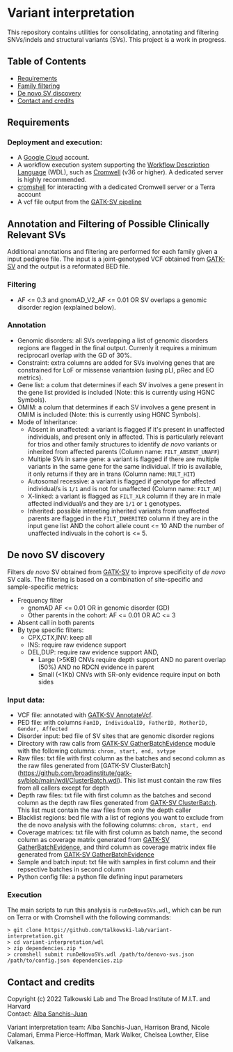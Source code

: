 # Variant interpretation

This repository contains utilities for consolidating, annotating and filtering SNVs/indels and structural variants (SVs). This project is a work in progress.

## Table of Contents
* [Requirements](#requirements)
* [Family filtering](#familyfiltering)
* [De novo SV discovery](#denovo)
* [Contact and credits](#contact)

## <a name="requirements">Requirements</a>
### Deployment and execution:
* A [Google Cloud](https://cloud.google.com/) account.
* A workflow execution system supporting the [Workflow Description Language](https://openwdl.org/) (WDL), such as [Cromwell](https://github.com/broadinstitute/cromwell) (v36 or higher). A dedicated server is highly recommended.
* [cromshell](https://github.com/broadinstitute/cromshell) for interacting with a dedicated Cromwell server or a Terra account
* A vcf file output from the [GATK-SV pipeline](https://github.com/broadinstitute/gatk-sv)
 
## <a name="familyfiltering">Annotation and Filtering of Possible Clinically Relevant SVs</a>
Additional annotations and filtering are performed for each family given a input pedigree file. The input is a joint-genotyped VCF obtained from [GATK-SV](https://github.com/broadinstitute/gatk-sv) and the output is a reformated BED file.

### Filtering
* AF <= 0.3 and gnomAD_V2_AF <= 0.01 OR SV overlaps a genomic disorder region (explained below).

### Annotation
* Genomic disorders: all SVs overlapping a list of genomic disorders regions are flagged in the final output. Currenly it requires a minimum reciprocarl overlap with the GD of 30%.
* Constraint: extra columns are added for SVs involving genes that are constrained for LoF or missense variantsion (using pLI, pRec and EO metrics).
* Gene list: a colum that determines if each SV involves a gene present in the gene list provided is included (Note: this is currently using HGNC Symbols).
* OMIM: a colum that determines if each SV involves a gene present in OMIM is included (Note: this is currently using HGNC Symbols).
* Mode of Inheritance:
    * Absent in unaffected: a variant is flagged if it's present in unaffected individuals, and present only in affected. This is particularly relevant for trios and other family structures to identify <i>de novo</i> variants or inherited from affected parents (Column name: `FILT_ABSENT_UNAFF`)
    * Multiple SVs in same gene: a variant is flagged if there are multiple variants in the same gene for the same individual. If trio is available, it only returns if they are in trans (Column name: `MULT_HIT`)
    * Autosomal recessive: a variant is flagged if genotype for affected individual/s is `1/1` and is not for unaffected (Column name: `FILT_AR`)
    * X-linked: a variant is flagged as `FILT_XLR` column if they are in male affected individual/s and they are `1/1` or `1` genotypes.
    * Inherited: possible intereting inherited variants from unaffected parents are flagged in the `FILT_INHERITED` column if they are in the input gene list AND the cohort allele count <= 10 AND the number of unaffected indivuals in the cohort is <= 5.

## <a name="denovo">De novo SV discovery</a>
Filters <i>de novo</i> SV obtained from [GATK-SV](https://github.com/broadinstitute/gatk-sv) to improve specificity of <i>de novo</i> SV calls. The filtering is based on a combination of site-specific and sample-specific metrics:
* Frequency filter
  * gnomAD AF <= 0.01 OR in genomic disorder (GD)
  * Other parents in the cohort: AF <= 0.01 OR AC <= 3 
* Absent call in both parents
* By type specific filters:
  * CPX,CTX,INV: keep all
  * INS: require raw evidence support
  * DEL,DUP: require raw evidence support AND,
    * Large (>5KB) CNVs require depth support AND no parent overlap (50%) AND no RDCN evidence in parent
    * Small (<1Kb) CNVs with SR-only evidence require input on both sides

### Input data:
* VCF file: annotated with [GATK-SV AnnotateVcf](https://github.com/broadinstitute/gatk-sv#annotatevcf-in-development).
* PED file: with columns `FamID, IndividualID, FatherID, MotherID, Gender, Affected`
* Disorder input: bed file of SV sites that are genomic disorder regions
* Directory with raw calls from [GATK-SV GatherBatchEvidence](https://github.com/broadinstitute/gatk-sv#gatherbatchevidence) module with the following columns: `chrom, start, end, svtype`
* Raw files: txt file with first column as the batches and second column as the raw files generated from [GATK-SV ClusterBatch] (https://github.com/broadinstitute/gatk-sv/blob/main/wdl/ClusterBatch.wdl). This list must contain the raw files from all callers except for depth
* Depth raw files: txt file with first column as the batches and second column as the depth raw files generated from [GATK-SV ClusterBatch](https://github.com/broadinstitute/gatk-sv/blob/main/wdl/ClusterBatch.wdl). This list must contain the raw files from only the depth caller
* Blacklist regions: bed file with a list of regions you want to exclude from the de novo analysis with the following columns: `chrom, start, end`
* Coverage matrices: txt file with first column as batch name, the second column as coverage matrix generated from [GATK-SV GatherBatchEvidence](https://github.com/broadinstitute/gatk-sv/blob/main/wdl/GatherBatchEvidence.wdl), and third column as coverage matrix index file generated from [GATK-SV GatherBatchEvidence](https://github.com/broadinstitute/gatk-sv/blob/main/wdl/GatherBatchEvidence.wdl)
* Sample and batch input: txt file with samples in first column and their repsective batches in second column
* Python config file: a python file defining input parameters

### Execution
The main scripts to run this analysis is `runDeNovoSVs.wdl`, which can be run on Terra or with Cromshell with the following commands:
```
> git clone https://github.com/talkowski-lab/variant-interpretation.git
> cd variant-interpretation/wdl
> zip dependencies.zip *
> cromshell submit runDeNovoSVs.wdl /path/to/denovo-svs.json /path/to/config.json dependencies.zip
```

## <a name="contact">Contact and credits</a>
Copyright (c) 2022 Talkowski Lab and The Broad Institute of M.I.T. and Harvard  
Contact: [Alba Sanchis-Juan](mailto:asanchis-juan@mgh.harvard.edu)

Variant interpretation team: Alba Sanchis-Juan, Harrison Brand, Nicole Calamari, Emma Pierce-Hoffman, Mark Walker, Chelsea Lowther, Elise Valkanas.
